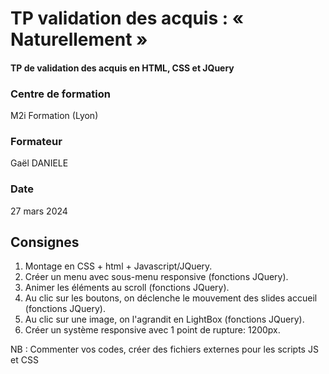 # TP validation des acquis : « Naturellement »
#### TP de validation des acquis en HTML, CSS et JQuery

### Centre de formation
M2i Formation (Lyon)

### Formateur
Gaël DANIELE

### Date
27 mars 2024

## Consignes
1. Montage en CSS + html + Javascript/JQuery.
2. Créer un menu avec sous-menu responsive (fonctions JQuery).
3. Animer les éléments au scroll (fonctions JQuery).
4. Au clic sur les boutons, on déclenche le mouvement des slides accueil (fonctions JQuery).
5. Au clic sur une image, on l'agrandit en LightBox (fonctions JQuery).
6. Créer un système responsive avec 1 point de rupture: 1200px.

NB : Commenter vos codes, créer des fichiers externes pour les scripts JS et CSS
